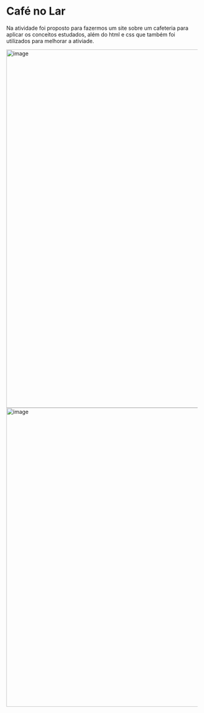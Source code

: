 # Café no Lar

Na atividade foi proposto para fazermos um site sobre um cafeteria para aplicar os conceitos estudados, além do html e css que também foi utilizados para melhorar a ativiade.


<img width="943" alt="image" src="https://github.com/user-attachments/assets/ed58d6ef-19ce-44cd-95b6-05e46a78d4ad" />


<img width="787" alt="image" src="https://github.com/user-attachments/assets/7fea8a31-05b8-41ab-992c-7e142123f646" />
